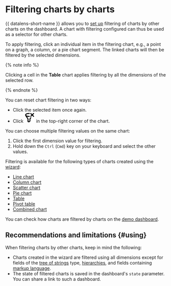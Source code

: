 # Filtering charts by charts

{{ datalens-short-name }} allows you to [set up](../operations/dashboard/add-filtration.md) filtering of charts by other charts on the dashboard. A chart with filtering configured can thus be used as a selector for other charts.

To apply filtering, click an individual item in the filtering chart, e.g., a point on a graph, a column, or a pie chart segment. The linked charts will then be filtered by the selected dimensions.

{% note info %}

Clicking a cell in the **Table** chart applies filtering by all the dimensions of the selected row.

{% endnote %}

You can reset chart filtering in two ways:

* Click the selected item once again.
* Click ![image](../../_assets/datalens/clear-filters.svg) in the top-right corner of the chart.

You can choose multiple filtering values on the same chart:

1. Click the first dimension value for filtering.
1. Hold down the `Ctrl` (`Cmd`) key on your keyboard and select the other values.

Filtering is available for the following types of charts created using the [wizard](../concepts/chart/dataset-based-charts.md):

* [Line chart](../visualization-ref/line-chart.md)
* [Column chart](../visualization-ref/column-chart.md)
* [Scatter chart](../visualization-ref/scatter-chart.md)
* [Pie chart](../visualization-ref/pie-chart.md)
* [Table](../visualization-ref/table-chart.md)
* [Pivot table](../visualization-ref/pivot-table-chart.md)
* [Combined chart](../visualization-ref/combined-chart.md)


You can check how charts are filtered by charts on the [demo dashboard](https://datalens.yandex/9fms9uae7ip02?tab=LoG).



## Recommendations and limitations {#using}

When filtering charts by other charts, keep in mind the following:

* Charts created in the wizard are filtered using all dimensions except for fields of the [tree of strings](../concepts/data-types.md#tree-hierarchy) type, [hierarchies](../operations/chart/add-hierarchy.md), and fields containing [markup language](../function-ref/markup-functions.md).
* The state of filtered charts is saved in the dashboard's `state` parameter. You can share a link to such a dashboard.
